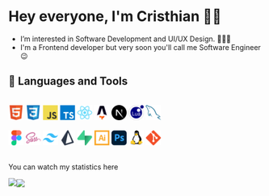 # Hey everyone, I'm Cristhian 👋🏾

- I’m interested in Software Development and UI/UX Design. 👨🏾‍💻
- I'm a Frontend developer but very soon you'll call me Software Engineer 😉

## 💠  Languages and Tools

<br/>

<div>
  <img src="https://raw.githubusercontent.com/devicons/devicon/master/icons/html5/html5-original.svg" width="30" height="30" title="HTML" />
  <img src="https://raw.githubusercontent.com/devicons/devicon/master/icons/css3/css3-original.svg" width="30" height="30" title="CSS" />
  <img src="https://raw.githubusercontent.com/devicons/devicon/master/icons/javascript/javascript-original.svg" width="30" height="30" title="JavaScript" />
  <img src="https://raw.githubusercontent.com/devicons/devicon/master/icons/typescript/typescript-original.svg" width="30" height="30" title="TypeScript" />
  <img src="https://raw.githubusercontent.com/devicons/devicon/master/icons/react/react-original.svg" width="30" height="30" title="React" />
  <img src="https://raw.githubusercontent.com/devicons/devicon/master/icons/astro/astro-original.svg" width="30" height="30" title="Astro" />
  <img src="https://raw.githubusercontent.com/devicons/devicon/master/icons/nextjs/nextjs-original.svg" width="30" height="30" title="Nextjs" />
  <img src="https://raw.githubusercontent.com/devicons/devicon/master/icons/lua/lua-original.svg" width="30" height="30" title="Lua"/>
  <img src="https://raw.githubusercontent.com/devicons/devicon/master/icons/mysql/mysql-original.svg" width="30" height="30" title="MySQL" />
</div>

<br/>

<div>
  <img src="https://raw.githubusercontent.com/devicons/devicon/master/icons/figma/figma-original.svg" width="30" height="30" title="Figma" />
  <img src="https://raw.githubusercontent.com/devicons/devicon/master/icons/sass/sass-original.svg" width="30" height="30" title="SASS" />
  <img src="https://github.com/devicons/devicon/blob/master/icons/tailwindcss/tailwindcss-original.svg" width="30" height="30" title="Tailwindcss" />
  <img src="https://raw.githubusercontent.com/devicons/devicon/master/icons/prisma/prisma-original.svg" width="30" height="30" title="Prisma" />
  <img src="https://raw.githubusercontent.com/devicons/devicon/master/icons/supabase/supabase-original.svg" width="30" height="30" title="Supabase" />
  <img src="https://raw.githubusercontent.com/devicons/devicon/master/icons/illustrator/illustrator-line.svg" width="30" height="30" title="Illustrator" />
  <img src="https://raw.githubusercontent.com/devicons/devicon/master/icons/photoshop/photoshop-original.svg" width="30" height="30" title="Photoshop" />
  <img src="https://raw.githubusercontent.com/devicons/devicon/master/icons/linux/linux-original.svg" width="30" height="30" title="Linux" />
  <img src="https://raw.githubusercontent.com/devicons/devicon/master/icons/git/git-original.svg" width="30" height="30" title="Git" />
</div>

<br/>

You can watch my statistics here

<img align="center" src="https://github-readme-stats.vercel.app/api?username=rxtsel&show_icons=true&theme=dark&hide_border=true&locale=en" height="165px"/> <img align="left" src="https://github-readme-stats.vercel.app/api/top-langs?username=rxtsel&show_icons=true&theme=dark&hide_border=true&locale=en&layout=compact" height="165px"/>
